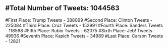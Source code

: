 #Total Number of Tweets: 1044563 
---
#First Place: Trump Tweets - 388099
#Second Place: Clinton Tweets - 225084
#Third Place: Cruz Tweets - 152991
#Fourth Place: Sanders Tweets - 118568
#Fifth Place: Rubio Tweets - 62075
#Sixth Place: Jeb! Tweets - 49936
#Seventh Place: Kasich Tweets - 34989
#Last Place: Carson Tweets - 12821
